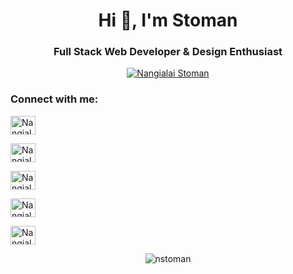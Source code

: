 [comment]: <> (Titles)

<h1 align="center">Hi 👋, I'm Stoman</h1>
<h3 align="center">Full Stack Web Developer & Design Enthusiast</h3>

[comment]: <> (Twitter Follow)

<p align="center">
  <a href="https://twitter.com/NangialaiStoman" target="blank"><img src="https://img.shields.io/twitter/follow/NangialaiStoman?logo=twitter&style=for-the-badge" alt="Nangialai Stoman" /></a>
</p>

[comment]: <> (Connect With Me)

<p align="left">
<h3 align="left">Connect with me:</h3>
<a href="https://stoman.medium.com" target="blank"><img align="center" src="https://cdn.jsdelivr.net/npm/simple-icons@3.0.1/icons/medium.svg" alt="Nangialai Stoman" height="30" width="40" /></a>

<a href="https://twitter.com/NangialaiStoman" target="blank"><img align="center" src="https://cdn.jsdelivr.net/npm/simple-icons@3.0.1/icons/twitter.svg" alt="Nangialai Stoman" height="30" width="40" /></a>

<a href="https://instagram.com/NangialaiStoman" target="blank"><img align="center" src="https://cdn.jsdelivr.net/npm/simple-icons@3.0.1/icons/instagram.svg" alt="Nangialai Stoman" height="30" width="40" /></a>

<a href="https://stackoverflow.com/users/6336406/nangialai-stoman" target="blank"><img align="center" src="https://cdn.jsdelivr.net/npm/simple-icons@3.0.1/icons/stackoverflow.svg" alt="Nangialai Stoman" height="30" width="40" /></a>

<a href="https://www.behance.net/NangialaiStoman" target="blank"><img align="center" src="https://cdn.jsdelivr.net/npm/simple-icons@3.0.1/icons/behance.svg" alt="Nangialai Stoman" height="30" width="40" /></a>
</p>

<p align="center">
  <!-- <img src="https://github-readme-stats.vercel.app/api/top-langs/?username=nstoman&layout=compact" alt="nstoman" />
  -->
  <img src="https://github-readme-stats.vercel.app/api?username=nstoman&show_icons=true" alt="nstoman" />
</p>